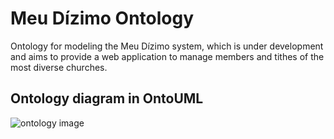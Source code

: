<h1>Meu Dízimo Ontology</h1>

Ontology for modeling the Meu Dízimo system, which is under development and aims to provide a web application to manage members and tithes of the most diverse churches.

<h2>Ontology diagram in OntoUML</h2>

![ontology image](visual-paradigm/Ontologia%20sobre%20Meu%20Dízimo.png)